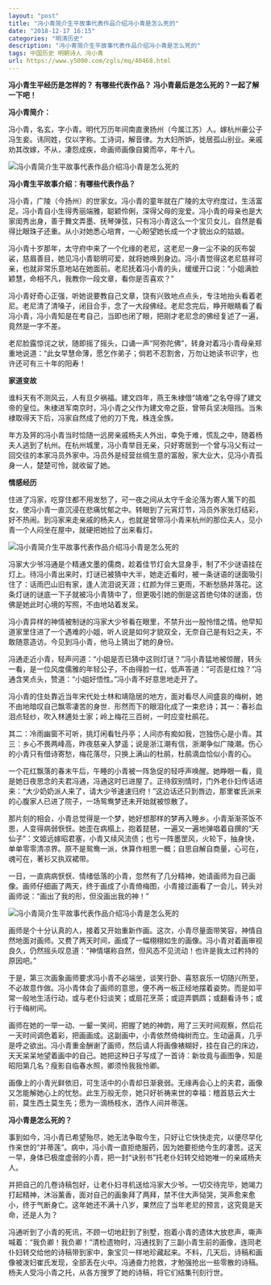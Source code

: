```yaml
---
layout: "post"
title: "冯小青简介生平故事代表作品介绍冯小青是怎么死的"
date: "2018-12-17 16:15"
categories: "明清历史"
description: "冯小青简介生平故事代表作品介绍冯小青是怎么死的"
tags: 中国历史 明朝诗人 冯小青
url: https://www.y5000.com/zgls/mq/40468.html
---
```






**冯小青生平经历是怎样的？ **有哪些代表作品？**** **冯小青最后是怎么死的？一起了解一下吧！**

 **冯小青简介：**

冯小青，名玄，字小青。明代万历年间南直隶扬州（今属江苏）人。嫁杭州豪公子冯生妾。讳同姓，仅以字称。工诗词，解音律。为大妇所妒，徙居孤山别业。亲戚劝其改嫁，不从，凄怨成疾，命画师画像自奠而卒，年十八。

![冯小青简介生平故事代表作品介绍冯小青是怎么死的](https://img.y5000.com/uploads/allimg/190122/3e3c0eb8615fca7c226dfce7614f0178.jpg)

 **冯小青生平故事介绍：有哪些代表作品？**

冯小青，广陵（今扬州）的世家女。冯小青的童年就在广陵的太守府度过，生活富足。冯小青自小生得秀丽端雅，聪颖伶俐，深得父母的宠爱。冯小青的母亲也是大家闺秀出身，善于舞文弄墨、抚琴弹弦，只有冯小青这么一个宝贝女儿，自然是看得比眼珠子还重。从小对她悉心培育，一心盼望她长成一个才貌出众的姑娘。

冯小青十岁那年，太守府中来了一个化缘的老尼，这老尼一身一尘不染的灰布袈裟，慈眉善目，她见冯小青聪明可爱，就将她唤到身边。冯小青觉得这老尼慈祥可亲，也就非常乐意地站在她面前。老尼抚着冯小青的头，缓缓开口说：“小姐满脸颖慧，命相不凡，我教你一段文章，看你是否喜欢？”

冯小青好奇心正强，听她说要教自己文章，饶有兴致地点点头，专注地抬头看着老尼。老尼清了清嗓子，闭目合手，念了一大段佛经。老尼念完后，睁开眼睛看了看冯小青，冯小青知是在考自己，当即也闭了眼，把刚才老尼念的佛经复述了一遍，竟然是一字不差。

老尼脸露惊诧之状，随即摇了摇头，口诵一声“阿弥陀佛”，转身对着冯小青母亲郑重地说道：“此女早慧命薄，愿乞作弟子；倘若不忍割舍，万勿让她读书识字，也许还可有三十年的阳寿！

 **家道变故**

谁料天有不测风云，人有旦夕祸福。建文四年，燕王朱棣借“靖难”之名夺得了建文帝的皇位。朱棣进军南京时，冯小青之父作为建文帝之臣，曾带兵坚决阻挡。当朱棣取得天下后，冯家自然成了他的刀下鬼，株连全族。

年方及笄的冯小青当时恰随一远房亲戚杨夫人外出，幸免于难，慌乱之中，随着杨夫人逃到了杭州。在杭州城里，冯小青举目无亲，只好寄居到一个曾与冯父有过一回交往的本家冯员外家中。冯员外是经营丝绸生意的富殷，家大业大，见冯小青孤身一人，楚楚可怜，就收留了她。

 **情感经历**

住进了冯家，吃穿住都不用发愁了，可一夜之间从太守千金沦落为寄人篱下的孤女，使冯小青一直沉浸在悲痛忧郁之中。转眼到了元宵灯节，冯员外家张灯结彩，好不热闹。到冯家来走亲戚的杨夫人，也就是曾带冯小青来杭州的那位夫人，见小青一个人闷坐在屋中，就硬把她拉了出来看灯。

![冯小青简介生平故事代表作品介绍冯小青是怎么死的](https://img.y5000.com/uploads/allimg/190122/64878f7dc428b9e7c2e9279962e48a1a.jpg)

冯家大少爷冯通是个精通文墨的儒商，趁着佳节灯会大显身手，制了不少谜语挂在灯上。待冯小青出来时，灯谜已被猜中大半，她走近看时，被一条谜语的谜面吸引住了：话雨巴山旧有家，逢人流泪说天涯；红颜为伴三更雨，不断愁肠并落花。这条灯谜的谜底一下子就被冯小青猜中了，但更吸引她的倒是这首绝句体的谜面，仿佛是她此时心境的写照，不由地站着发呆。

冯小青异样的神情被制谜的冯家大少爷看在眼里，不禁升出一股怜惜之情。他早知道家里住进了一个遇难的小姐，听人说是如何才貌双全，无奈自己是有妇之夫，不敢随意造访。今见到冯小青，他马上猜出了她的身份。

冯通走近小青，轻声问道：“小姐是否已猜中这则灯谜？”冯小青猛地被惊醒，转头一看，是一位风度儒雅的年轻公子，不由得脸一红，低声答道：“可否是红烛？”冯通含笑点头，赞道：“小姐好悟性。”冯小青不好意思地走开了。

冯小青的住处靠近当年宋代处士林和靖隐居的地方，面对看尽人间盛哀的梅树，她不由地暗叹自己飘零凄苦的身世．形然而下的眼泪化成了一束悲诗；其一：春衫血泪点轻纱，吹入林逋处士家；岭上梅花三百树，一时应变杜鹃花。

其二：冷雨幽窗不可听，挑灯闲看牡丹亭；人间亦有痴如我，岂独伤心是小青。其三：乡心不畏两峰高，昨夜慈亲入梦遥；说是浙江潮有信，浙潮争似广陵潮。伤心的小青只有借诗寄愁，梅花落尽，只换上满山的杜鹃，杜鹃滴血恰似小青的心。

一个花红飘落的春末午后，午睡的小青被一阵急促的轻呼声唤醒。她睁眼一看，竟是她日夜思念的夫君冯通，冯通这时已进屋了。正待叙别情时，门外老仆妇传话进来：“大少奶奶派人来了，请大少爷速速归府！”这边话还只到唇边，那里崔氏派来的心腹家人已进了院子，一场鸳鸯梦还未开始就被惊散了。

那片刻的相会，小青总觉得是一个梦，她好想那样的梦再入睡乡。小青渐渐茶饭不思，人变得病弱恹恹。她歪在病榻上，抱着琵琶，一遍又一遍地弹唱着自撰的“天仙子”：文姬远嫁昭君塞，小青又续风流债；也亏一阵墨罡风，火轮下，抽身快，单单零零清凉界。原不是鸳鸯一派，休算作相思一概；自思自解自商量，心可在，魂可在，著衫又执双裙带。

一日，一直病病恹恹、情绪低落的小青，忽然有了几分精神，她请画师为自己画像。画师仔细画了两天，终于画成了小青倚梅图，小青接过画看了一会儿，转头对画师说：“画出了我的形，但没画出我的神！”

![冯小青简介生平故事代表作品介绍冯小青是怎么死的](https://img.y5000.com/uploads/allimg/190122/fb2a27aca318e5f83d1cea4a9bdc07dc.jpg)

画师是个十分认真的人，接着又开始重新作画。这次，小青尽量面带笑容，神情自然地面对画师。又费了两天时间，画成了一幅栩栩如生的画像。冯小青对着画审视良久，仍然摇头叹息道：“神情堪称自然，但风态不见流动！也许是我太过矜持的原因吧。”

于是，第三次画象画师要求冯小青不必端坐，谈笑行卧、喜怒哀乐一切随兴所至，不必故意作做。冯小青体会了画师的意思，便不再一板正经地摆着姿势。而是如平常一般地生活行动，或与老仆妇谈笑；或扇花烹茶；或逗弄鹦鹉；或翻看诗书；或行于梅树间。

画师在她的一举一动、一颦一笑间，把握了她的神韵，用了三天时间观察，然后花一天时间调色着彩，把画画成。这副画中，小青依然倚梅树而立。生动逼真，几乎是呼之欲出。冯小青重金酬谢了画师，然后请人将画像裱糊好，挂在自己的床边，天天呆呆地望着画中的自己。她把这种日子写成了一首诗：新妆竟与画图争，知是昭阳第几名？瘦影自临春水照，卿须怜我我怜卿。

画像上的小青光鲜依旧，可生活中的小青却日渐衰弱。无缘再会心上的夫君，画像又怎能解她心上的忧愁。此生万般无奈，她只好祈祷来世的幸福：稽首慈云大士前，莫生西土莫生先；愿为一滴杨枝水，洒作人间并蒂莲。

 **冯小青是怎么死的？**

事到如今，冯小青已希望殆尽，她无法争取今生，只好让它快快走完，以便尽早化作来世的“并蒂莲”。病中，冯小青一直拒绝服药，因为她要拒绝今生的凄苦。这天一早，身体已极度虚弱的小青，把一封“诀别书”托老仆妇转交给她唯一的亲戚杨夫人。

并把自己的几卷诗稿包好，让老仆妇寻机送给冯家大少爷。一切交待完毕，她竭力打起精神，沐浴薰香，面对自己的画象拜了两拜，禁不住大声恸哭，哭声愈来愈小，终于气断身亡。这年她还不满十八岁，果然应了当年老尼的预言，这究竟是天命，还是人为？

冯通听到了小青的死讯，不顾一切地赶到了别墅，抱着小青的遗体大放悲声，嘶声喊着：“我负卿！我负卿！”清检遗物时，冯通找到了三副小青生前的画像，连同老仆妇转交给他的诗稿带到家中，象宝贝一样地珍藏起来。不料，几天后，诗稿和画像被泼妇崔氏发现，全部丢在火中。冯通奋力抢救，才勉强抢出一些零散的诗稿。杨夫人受冯小青之托，从各方搜罗了她的诗稿，将它们结集刊刻行世。
